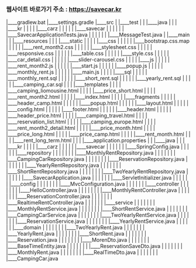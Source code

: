  ### 웹사이트 바로가기 주소 : https://savecar.kr

|____gradlew.bat 
|____settings.gradle 
|____src
| |____test
| | |____java
| | | |____kr
| | | | |____carz
| | | | | |____savecar
| | | | | | |____SavecarApplicationTests.java
| | | | | | |____MessageTest.java
| |____main
| | |____resources
| | | |____static
| | | | |____css
| | | | | |____bootstrap.css.map
| | | | | |____rent_month2.css
| | | | | |____stylesheet.css
| | | | | |____responsive.css
| | | | | |____table.css
| | | | | |____style.css
| | | | | |____car_detail.css
| | | | | |____slider-carousel.css
| | | | |____js
| | | | | |____rent_month2.js
| | | | | |____start.js
| | | | | |____popup.js
| | | | | |____monthly_rent.js
| | | | | |____main.js
| | | | |____sql
| | | | | |____monthly_rent.sql
| | | | | |____short_rent.sql
| | | | | |____yearly_rent.sql
| | | | | |____camping_car.sql
| | | |____templates
| | | | |____camping_liomousine.html
| | | | |____price_short.html
| | | | |____rent_month2.html
| | | | |____index.html
| | | | |____fragments
| | | | | |____header_camp.html
| | | | | |____popup.html
| | | | | |____layout.html
| | | | | |____config.html
| | | | | |____footer.html
| | | | | |____header.html
| | | | | |____header_price.html
| | | | |____camping_travel.html
| | | | |____reservation_list.html
| | | | |____camping_europe.html
| | | | |____rent_month2_detail.html
| | | | |____price_month.html
| | | | |____price_long.html
| | | | |____price_camp.html
| | | | |____rent_month.html
| | | | |____rent_long_term.html
| | | |____application.properties
| | |____java
| | | |____kr
| | | | |____carz
| | | | | |____savecar
| | | | | | |____SpringConfig.java
| | | | | | |____repository
| | | | | | | |____MonthlyRentRepository.java
| | | | | | | |____CampingCarRepository.java
| | | | | | | |____ReservationRepository.java
| | | | | | | |____YearlyRentRepository.java
| | | | | | | |____ShortRentRepository.java
| | | | | | | |____TwoYearlyRentRepository.java
| | | | | | |____SavecarApplication.java
| | | | | | |____ServletInitializer.java
| | | | | | |____config
| | | | | | | |____MvcConfiguration.java
| | | | | | |____controller
| | | | | | | |____HelloController.java
| | | | | | | |____MonthlyRentController.java
| | | | | | | |____ReservationController.java
| | | | | | | |____RealtimeRentController.java
| | | | | | |____service
| | | | | | | |____MonthlyRentService.java
| | | | | | | |____ShortRentService.java
| | | | | | | |____CampingCarService.java
| | | | | | | |____TwoYearlyRentService.java
| | | | | | | |____ReservationService.java
| | | | | | | |____YearlyRentService.java
| | | | | | |____domain
| | | | | | | |____TwoYearlyRent.java
| | | | | | | |____YearlyRent.java
| | | | | | | |____ShortRent.java
| | | | | | | |____Reservation.java
| | | | | | | |____MorenDto.java
| | | | | | | |____BaseTimeEntity.java
| | | | | | | |____ReservationSaveDto.java
| | | | | | | |____MonthlyRent.java
| | | | | | | |____RealTimeDto.java
| | | | | | | |____CampingCar.java

